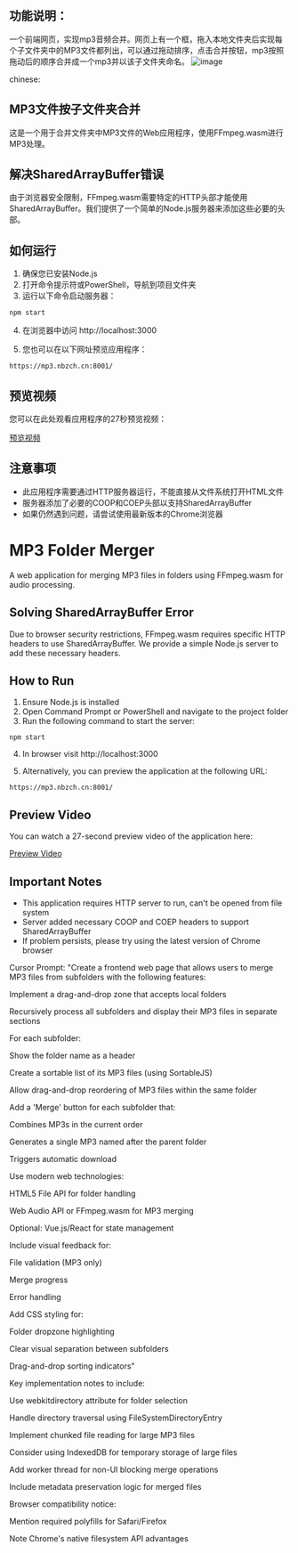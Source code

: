 ## 功能说明：
一个前端网页，实现mp3音频合并。网页上有一个框，拖入本地文件夹后实现每个子文件夹中的MP3文件都列出，可以通过拖动排序，点击合并按钮，mp3按照拖动后的顺序合并成一个mp3并以该子文件夹命名。
![image](https://github.com/user-attachments/assets/f62e6a38-d888-48e9-8f97-90cd9d94654b)

chinese:
## MP3文件按子文件夹合并

这是一个用于合并文件夹中MP3文件的Web应用程序，使用FFmpeg.wasm进行MP3处理。

## 解决SharedArrayBuffer错误

由于浏览器安全限制，FFmpeg.wasm需要特定的HTTP头部才能使用SharedArrayBuffer。我们提供了一个简单的Node.js服务器来添加这些必要的头部。

## 如何运行

1. 确保您已安装Node.js
2. 打开命令提示符或PowerShell，导航到项目文件夹
3. 运行以下命令启动服务器：

```
npm start
```

4. 在浏览器中访问 http://localhost:3000

5. 您也可以在以下网址预览应用程序：

```
https://mp3.nbzch.cn:8001/
```

## 预览视频

您可以在此处观看应用程序的27秒预览视频：

[预览视频](https://mp3.nbzch.cn:8001/preview.mp4)

## 注意事项

- 此应用程序需要通过HTTP服务器运行，不能直接从文件系统打开HTML文件
- 服务器添加了必要的COOP和COEP头部以支持SharedArrayBuffer
- 如果仍然遇到问题，请尝试使用最新版本的Chrome浏览器

# MP3 Folder Merger

A web application for merging MP3 files in folders using FFmpeg.wasm for audio processing.

## Solving SharedArrayBuffer Error

Due to browser security restrictions, FFmpeg.wasm requires specific HTTP headers to use SharedArrayBuffer. We provide a simple Node.js server to add these necessary headers.

## How to Run

1. Ensure Node.js is installed
2. Open Command Prompt or PowerShell and navigate to the project folder
3. Run the following command to start the server:

```
npm start
```

4. In browser visit http://localhost:3000

5. Alternatively, you can preview the application at the following URL:

```
https://mp3.nbzch.cn:8001/
```

## Preview Video

You can watch a 27-second preview video of the application here:

[Preview Video](https://mp3.nbzch.cn:8001/preview.mp4)

## Important Notes

- This application requires HTTP server to run, can't be opened from file system
- Server added necessary COOP and COEP headers to support SharedArrayBuffer
- If problem persists, please try using the latest version of Chrome browser

Cursor Prompt:
"Create a frontend web page that allows users to merge MP3 files from subfolders with the following features:

Implement a drag-and-drop zone that accepts local folders

Recursively process all subfolders and display their MP3 files in separate sections

For each subfolder:

Show the folder name as a header

Create a sortable list of its MP3 files (using SortableJS)

Allow drag-and-drop reordering of MP3 files within the same folder

Add a 'Merge' button for each subfolder that:

Combines MP3s in the current order

Generates a single MP3 named after the parent folder

Triggers automatic download

Use modern web technologies:

HTML5 File API for folder handling

Web Audio API or FFmpeg.wasm for MP3 merging

Optional: Vue.js/React for state management

Include visual feedback for:

File validation (MP3 only)

Merge progress

Error handling

Add CSS styling for:

Folder dropzone highlighting

Clear visual separation between subfolders

Drag-and-drop sorting indicators"

Key implementation notes to include:

Use webkitdirectory attribute for folder selection

Handle directory traversal using FileSystemDirectoryEntry

Implement chunked file reading for large MP3 files

Consider using IndexedDB for temporary storage of large files

Add worker thread for non-UI blocking merge operations

Include metadata preservation logic for merged files

Browser compatibility notice:

Mention required polyfills for Safari/Firefox

Note Chrome's native filesystem API advantages
